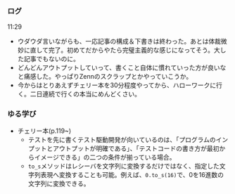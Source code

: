 ### ログ
11:29  
- ウダウダ言いながらも、一応記事の構成＆下書きは終わった。あとは体裁微妙に直して完了。初めてだからやたら完璧主義的な感じになってそう。大した記事でもないのに。
- どんどんアウトプットしていって、書くこと自体に慣れていった方が良いなと痛感した。やっぱりZennのスクラップとかやっていこうか。  
- 今からはとりあえずチェリー本を30分程度やってから、ハローワークに行く。二日連続で行くの本当にめんどくさい。

### ゆる学び
- チェリー本(p.119~)  
  - テストを先に書くテスト駆動開発が向いているのは、「プログラムのインプットとアウトプットが明確である」、「テストコードの書き方が最初からイメージできる」の二つの条件が揃っている場合。
  - `to_s`メソッドはレシーバを文字列に変換するだけではなく、指定した文字列表現へ変換することも可能。例えば、`0.to_s(16)`で、0を16進数の文字列に変換できる。  
